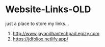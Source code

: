# Website-Links-OLD
just a place to store my links...

1. http://www.jayandhantechpad.epizy.com
2. https://jdfoliox.netlify.app/
